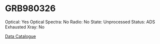 # GRB980326

Optical: Yes
Optical Spectra: No
Radio: No
State: Unprocessed
Status: ADS Exhausted
Xray: No

[Data Catalogue](GRB980326%2080c2e551afca444996a6d7d6fb7c2745/Data%20Catalogue%20c4b7cd19e72f4cb98be7c7a54e448700.csv)